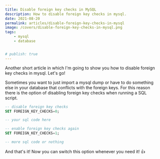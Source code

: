 ```yaml
---
title: Disable foreign key checks in MySQL
description: How to disable foreign key checks in mysql.
date: 2021-08-20
permalink: articles/disable-foreign-key-checks-in-mysql
image: /covers/disable-foreign-key-checks-in-mysql.png
tags: 
    - mysql
    - database


# publish: true
---
```


Another short article in which I'm going to show you how to disable foreign key checks in mysql. Let's go!

<!-- more -->

Sometimes you want to just import a mysql dump or have to do something else in your database that conflicts with the foreign keys. For this reason there is the option of disabling foreign key checks when running a SQL script.

```sql
-- disable foreign key checks
SET FOREIGN_KEY_CHECKS=0; 

-- your sql code here

-- enable foreign key checks again
SET FOREIGN_KEY_CHECKS=1;

-- more sql code or nothing
```

And that's it! Now you can switch this option whenever you need it! 👍